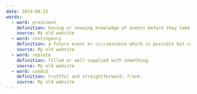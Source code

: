```yaml
---
date: 2019-06-22
words:
  - word: prescient
    definition: having or showing knowledge of events before they take place. 
    source: My old website
  - word: contingency
    definition: a future event or circumstance which is possible but cannot be predicted with certainty.
    source: My old website
  - word: replete
    definition: filled or well-supplied with something.
    source: My old website
  - word: candid
    definition: truthful and straightforward; frank.
    source: My old website
---
```

